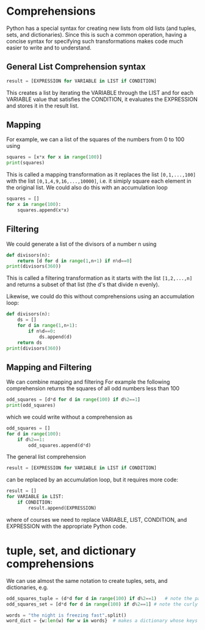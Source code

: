 # Comprehensions
Python has a special syntax for creating new lists from old lists (and tuples, sets, and dictionaries).
Since this is such a common operation, having a concise syntax for specifying such transformations
makes code much easier to write and to understand.

## General List Comprehension syntax
``` python
result = [EXPRESSION for VARIABLE in LIST if CONDITION]
```
This creates a list by iterating the VARIABLE through the LIST
and for each VARIABLE value that satisfies the CONDITION,
it evaluates the EXPRESSION and stores it in the result list.

## Mapping
For example, we can a list of the squares of the numbers from 0 to 100 using
``` python
squares = [x*x for x in range(100)]
print(squares)
```
This is called a mapping transformation as it replaces the list ```[0,1,...,100]```
with the list ```[0,1,4,9,16,...,10000]```, i.e. it simiply square each element in the original list.
We could also do this with an accumulation loop
``` python
squares = []
for x in range(100):
    squares.append(x*x)
```

## Filtering
We could generate a list of the divisors of a number n using
``` python
def divisors(n):
    return [d for d in range(1,n+1) if n%d==0]
print(divisors(360))
```
This is called a filtering transformation as it starts with the list ```[1,2,...,n]```
and returns a subset of that list (the d's that divide n evenly).

Likewise, we could do this without comprehensions using an accumulation loop:
``` python
def divisors(n):
    ds = []
    for d in range(1,n+1):
        if n%d==0:
            ds.append(d)
    return ds
print(divisors(360))
```

## Mapping and Filtering
We can combine mapping and filtering
For example the following comprehension returns the squares of all odd numbers less than 100
``` python
odd_squares = [d*d for d in range(100) if d%2==1]
print(odd_squares)
```
which we could write without a comprehension as
``` python
odd_squares = []
for d in range(100):
    if d%2==1:
        odd_squares.append(d*d)
```

The general list comprehension
``` python
result = [EXPRESSION for VARIABLE in LIST if CONDITION]
```
can be replaced by an accumulation loop, but it requires more code:
``` python
result = []
for VARIABLE in LIST:
    if CONDITION:
        result.append(EXPRESSION)
```
where of courses we need to replace VARIABLE, LIST, CONDITION, and EXPRESSION
with the appropriate Python code.

# tuple, set, and dictionary comprehensions

We can use almost the same notation to create tuples, sets, and dictionaries, e.g.

```python
odd_squares_tuple = (d*d for d in range(100) if d%2==1)   # note the parentheses instead of square brackets
odd_squares_set = [d*d for d in range(100) if d%2==1] # note the curly braces instead of square brackets

words = "the night is freezing fast".split()
word_dict = {w:len(w) for w in words}  # makes a dictionary whose keys are the words and values are the word lengths
```
